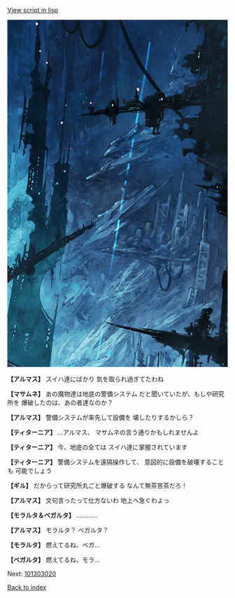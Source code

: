 [View script in lisp](../scripts/101303013.txt)

![underground_world_1.png](../images/backgrounds/underground_world_1.png)

**【アルマス】**
スイハ達にばかり
気を取られ過ぎてたわね

**【マサムネ】**
あの魔物達は地底の警備システム
だと聞いていたが、もしや研究所を
爆破したのは、あの者達なのか？

**【アルマス】**
警備システムが率先して設備を
壊したりするかしら？

**【ティターニア】**
…アルマス、
マサムネの言う通りかもしれませんよ

**【ティターニア】**
今、地底の全ては
スイハ達に掌握されています

**【ティターニア】**
警備システムを遠隔操作して、
意図的に設備を破壊することも
可能でしょう

**【ギル】**
だからって研究所丸ごと爆破する
なんて無茶苦茶だろ！

**【アルマス】**
文句言ったって仕方ないわ
地上へ急ぐわよっ

**【モラルタ＆ベガルタ】**
…………

**【アルマス】**
モラルタ？
ベガルタ？

**【モラルタ】**
燃えてるね、ベガ…

**【ベガルタ】**
燃えてるね、モラ…

Next: [101303020](101303020.md)

[Back to index](index.md)
